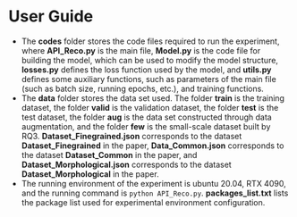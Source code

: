 # User Guide

- The **codes** folder stores the code files required to run the experiment, where **API_Reco.py** is the main file, **Model.py** is the code file for building the model, which can be used to modify the model structure, **losses.py** defines the loss function used by the model, and **utils.py** defines some auxiliary functions, such as parameters of the main file (such as batch size, running epochs, etc.), and training functions.
- The **data** folder stores the data set used. The folder **train** is the training dataset, the folder **valid** is the validation dataset, the folder **test** is the test dataset, the folder **aug** is the data set constructed through data augmentation, and the folder **few** is the small-scale dataset built by RQ3. **Dataset_Finegrained.json** corresponds to the dataset **Dataset_Finegrained** in the paper, **Data_Common.json** corresponds to the dataset **Dataset_Common** in the paper, and **Dataset_Morphological.json** corresponds to the dataset **Dataset_Morphological** in the paper.   
- The running environment of the experiment is ubuntu 20.04, RTX 4090, and the running command is ``python API_Reco.py``. **packages_list.txt** lists the package list used for experimental environment configuration.

